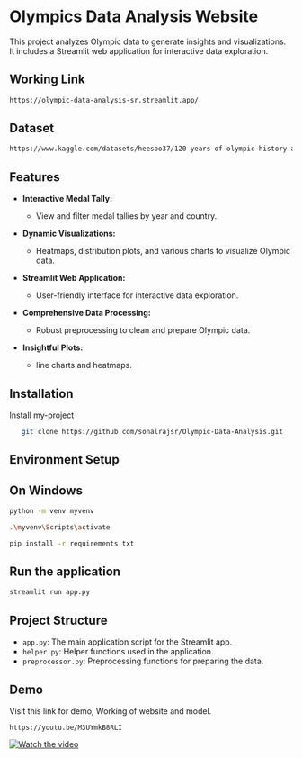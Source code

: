 
# Olympics Data Analysis Website

This project analyzes Olympic data to generate insights and visualizations. It includes a Streamlit web application for interactive data exploration.

## Working Link
```bash
https://olympic-data-analysis-sr.streamlit.app/
```
## Dataset

```bash
https://www.kaggle.com/datasets/heesoo37/120-years-of-olympic-history-athletes-and-results
```

## Features

- **Interactive Medal Tally:**
  - View and filter medal tallies by year and country.

- **Dynamic Visualizations:**
  - Heatmaps, distribution plots, and various charts to visualize Olympic data.

- **Streamlit Web Application:**
  - User-friendly interface for interactive data exploration.

- **Comprehensive Data Processing:**
  - Robust preprocessing to clean and prepare Olympic data.

- **Insightful Plots:**
  - line charts and heatmaps.

## Installation
Install my-project
```bash
   git clone https://github.com/sonalrajsr/Olympic-Data-Analysis.git
```
## Environment Setup
## On Windows
```bash
python -m venv myvenv
```
```bash
.\myvenv\Scripts\activate
```
```bash
pip install -r requirements.txt
```

## Run the application

```bash
streamlit run app.py

```

## Project Structure

- `app.py`: The main application script for the Streamlit app.
- `helper.py`: Helper functions used in the application.
- `preprocessor.py`: Preprocessing functions for preparing the data.

## Demo
Visit this link for demo, Working of website and model.
```
https://youtu.be/M3UYmkB8RLI
```
[![Watch the video](https://img.youtube.com/vi/M3UYmkB8RLI/maxresdefault.jpg)](https://www.youtube.com/watch?v=M3UYmkB8RLI)


